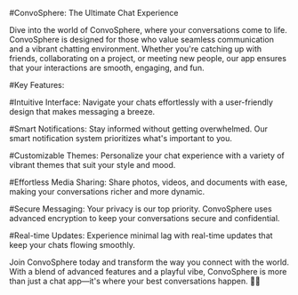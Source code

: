 #ConvoSphere: The Ultimate Chat Experience

Dive into the world of ConvoSphere, where your conversations come to life. ConvoSphere is designed for those who value seamless communication and a vibrant chatting environment. Whether you're catching up with friends, collaborating on a project, or meeting new people, our app ensures that your interactions are smooth, engaging, and fun.

#Key Features:

#Intuitive Interface:
Navigate your chats effortlessly with a user-friendly design that makes messaging a breeze.

#Smart Notifications:
Stay informed without getting overwhelmed. Our smart notification system prioritizes what's important to you.

#Customizable Themes:
Personalize your chat experience with a variety of vibrant themes that suit your style and mood.

#Effortless Media Sharing:
Share photos, videos, and documents with ease, making your conversations richer and more dynamic.

#Secure Messaging:
Your privacy is our top priority. ConvoSphere uses advanced encryption to keep your conversations secure and confidential.

#Real-time Updates: 
Experience minimal lag with real-time updates that keep your chats flowing smoothly.

Join ConvoSphere today and transform the way you connect with the world. With a blend of advanced features and a playful vibe, ConvoSphere is more than just a chat app—it's where your best conversations happen. 🚀💬
